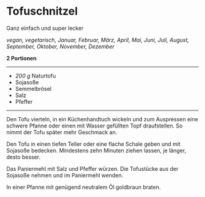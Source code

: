 # Tofuschnitzel

Ganz einfach und super lecker

*vegan, vegetarisch, Januar, Februar, März, April, Mai, Juni, Juli, August, September, Oktober, November, Dezember*

**2 Portionen**

---

- *200 g* Naturtofu
- Sojasoße
- Semmelbrösel
- Salz
- Pfeffer

---

Den Tofu vierteln, in ein Küchenhandtuch wickeln und zum Auspressen eine schwere Pfanne oder einen mit Wasser gefüllten Topf draufstellen. So nimmt der Tofu später mehr Geschmack an.

Den Tofu in einen tiefen Teller oder eine flache Schale geben und mit Sojasoße bedecken. Mindestens zehn Minuten ziehen lassen, je länger, desto besser.

Das Paniermehl mit Salz und Pfeffer würzen. Die Tofustücke aus der Sojasoße nehmen und im Paniermehl wenden.

In einer Pfanne mit genügend neutralem Öl goldbraun braten.
